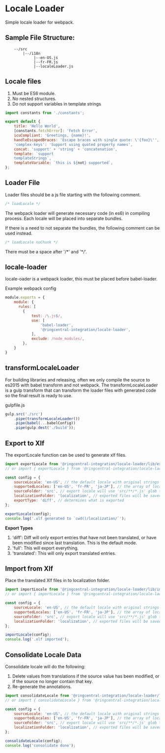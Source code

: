 # Locale Loader
<!-- TODO: Make this work in monorepo
[![Build Status](https://travis-ci.org/u9520107/locale-loader.svg?branch=master)](https://travis-ci.org/u9520107/locale-loader)
[![Coverage Status](https://coveralls.io/repos/github/u9520107/locale-loader/badge.svg?branch=master)](https://coveralls.io/github/u9520107/locale-loader?branch=master) -->

Simple locale loader for webpack.

Sample File Structure:
---
```
    --/src
        |--/i18n
             |--en-US.js
             |--fr-FR.js
             |--localeLoader.js
```

Locale files
---
1. Must be ES6 module.
2. No nested structures.
3. Do not support variables in template strings

```javascript
import constants from './constants';

export default {
    title: 'Hello World',
    [constants.fetchError]: 'Fetch Error',
    icuCompliant: 'Greetings, {name}!',
    handleEscapedBraces: 'Escape braces with single quote: \'{foo}\'',
    'complex-keys': 'Support using quoted property names',
    concat: 'support' + 'string' + 'concatenation',
    template: `support
    templateStrings`,
    templateVariable: `this is ${not} supported`,
};
```

Loader File
---
Loader files should be a js file starting with the following comment.
```javascript
/* loadLocale */
```
The webpack loader will generate necessary code (in es6) in compiling process.
Each locale will be placed into separate bundles.

If there is a need to not separate the bundles, the following comment can be used instead.
```javascript
/* loadLocale noChunk */
```
There must be a space after '/\*' and '\*/'.


locale-loader
---

locale-oader is a webpack loader, this must be placed before babel-loader.


Example webpack config
```javascript
module.exports = {
    module: {
      rules: [
        {
            test: /\.js$/,
            use: [
                'babel-loader',
                '@ringcentral-integration/locale-loader',
            ],
            exclude: /node_modules/,
        },
    }
}
```

transformLocaleLoader
---
For building libraries and releasing, often we only compile the source to es2015 with babel transform and not webpack. The transformLocaleLoader is a gulp transform that can transform the loader files with generated code so the final result is ready to use.

gulpfile.js
```javascript
gulp.src('./src')
    .pipe(transformLocaleLoader())
    .pipe(babel(...babelConfig))
    .pipe(gulp.dest('./build'));
```

Export to Xlf
---

The exportLocale function can be used to generate xlf files.

```javascript
import exportLocale from '@ringcentral-integration/locale-loader/lib/exportLocale';
// or import { exportLocale } from '@ringcentral-integration/locale-laoder';

const config = {
    sourceLocale: 'en-US', // the default locale with original strings
    supportedLocales: ['en-US', 'fr-FR', 'ja-JP'], // the array of locales to support
    sourceFolder: 'src', // export locale will use 'src/**/*.js' glob to search for loaders
    localizationFolder: 'localization', // exported files will be saved to here
    exportType: 'diff', // determines what is exported
};

exportLocale(config);
console.log('.xlf generated to `cwd()/localization/`');

```

**Export Types**

1. 'diff': Diff will only export entries that have not been translated, or have been modified since last translation. This is the default mode.
2. 'full': This will export everything.
3. 'translated': This will only export translated entries.

Import from Xlf
---

Place the translated Xlf files in to localization folder.


```javascript
import importLocale from '@ringcentral-integration/locale-loader/lib/importLocale';
// or import { importLocale } from '@ringcentral-integration/locale-laoder';

const config = {
    sourceLocale: 'en-US', // the default locale with original strings
    supportedLocales: ['en-US', 'fr-FR', 'ja-JP'], // the array of locales to support
    sourceFolder: 'src', // export locale will use 'src/**/*.js' glob to search for loaders
    localizationFolder: 'localization', // exported files will be saved to here
};

importLocale(config);
console.log('.xlf imported');

```

Consolidate Locale Data
---

Consolidate locale will do the following:
1. Delete values from translations if the source value has been modified, or if the source no longer contain that key.
2. Re-generate the annotations.

```javascript
import consolidateLocale from '@ringcentral-integration/locale-loader/lib/consolidateLocale';
// or import { consolidateLocale } from '@ringcentral-integration/locale-laoder';

const config = {
    sourceLocale: 'en-US', // the default locale with original strings
    supportedLocales: ['en-US', 'fr-FR', 'ja-JP'], // the array of locales to support
    sourceFolder: 'src', // export locale will use 'src/**/*.js' glob to search for loaders
    localizationFolder: 'localization', // exported files will be saved to here
};

consolidateLocale(config);
console.log('consolidate done');

```
